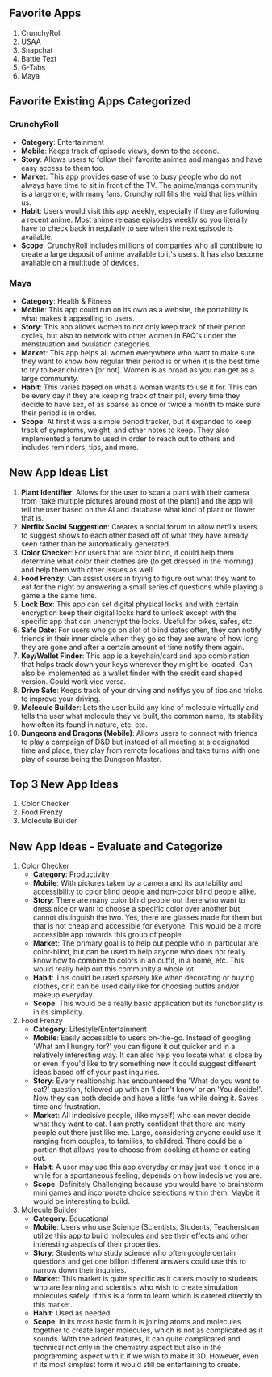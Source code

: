 ## Favorite Apps
1. CrunchyRoll
1. USAA
1. Snapchat
1. Battle Text
1. G-Tabs
1. Maya

## Favorite Existing Apps Categorized
### CrunchyRoll
* **Category**: Entertainment
* **Mobile**: Keeps track of episode views, down to the second.
* **Story**: Allows users to follow their favorite animes and mangas and have easy access to them too.
* **Market**: This app provides ease of use to busy people who do not always have time to sit in front of the TV. The anime/manga community is a large one, with many fans. Crunchy roll fills the void that lies within us.
* **Habit**: Users would visit this app weekly, especially if they are following a recent anime. Most anime release episodes weekly so you literally have to check back in regularly to see when the next episode is available.
* **Scope**: CrunchyRoll includes millions of companies who all contribute to create a large deposit of anime available to it's users. It has also become available on a multitude of devices.
### Maya
* **Category**: Health & Fitness
* **Mobile**: This app could run on its own as a website, the portability is what makes it appealling to users.
* **Story**: This app allows women to not only keep track of their period cycles, but also to network with other women in FAQ's under the menstruation and ovulation categories.
*  **Market**: This app helps all women everywhere who want to make sure they want to know how regular their period is or when it is the best time to try to bear children [or not]. Women is as broad as you can get as a large community.
*  **Habit**: This varies based on what a woman wants to use it for. This can be every day if they are keeping track of their pill, every time they decide to have sex, of as sparse as once or twice a month to make sure their period is in order.
*  **Scope**: At first it was a simple period tracker, but it expanded to keep track of symptoms, weight, and other notes to keep. They also implemented a forum to used in order to reach out to others and includes reminders, tips, and more.


## New App Ideas List
1. **Plant Identifier**:
     Allows for the user to scan a plant with their camera from [take multiple pictures around most of the plant] and the app will tell the user based on the AI and database what kind of plant or flower that is.
2. **Netflix Social Suggestion**:
     Creates a social forum to allow netflix users to suggest shows to each other based off of what they have already seen rather than be automatically generated.
3. **Color Checker**:
     For users that are color blind, it could help them determine what color their clothes are (to get dressed in the morning) and help them with other issues as well.
4. **Food Frenzy**:
     Can assist users in trying to figure out what they want to eat for the night by answering a small series of questions while playing a game a the same time. 
5. **Lock Box**:
     This app can set digital physical locks and with certain encryption keep their digital locks hard to unlock except with the specific app that can unencrypt the locks. Useful for bikes, safes, etc.
6. **Safe Date**:
     For users who go on alot of blind dates often, they can notify friends in their inner circle when they go so they are aware of how long they are gone and after a certain amount of time notify them again. 
7. **Key/Wallet Finder**:
     This app is a keychain/card and app combination that helps track down your keys wherever they might be located. Can also be implemented as a wallet finder with the credit card shaped version. Could work vice versa. 
8. **Drive Safe**:
     Keeps track of your driving and notifys you of tips and tricks to improve your driving. 
9. **Molecule Builder**:
     Lets the user build any kind of molecule virtually and tells the user what molecule they've built, the common name, its stability how often its found in nature,  etc. etc.
10. **Dungeons and Dragons (Mobile)**:
     Allows users to connect with friends to play a campaign of D&D but instead of all meeting at a designated time and place, they play from remote locations and take turns with one play of course being the Dungeon Master.

## Top 3 New App Ideas
1. Color Checker
2. Food Frenzy
3. Molecule Builder

## New App Ideas - Evaluate and Categorize
1. Color Checker
    * **Category**: Productivity
    * **Mobile**: With pictures taken by a camera and its portability and accessibility to color blind people and non-color blind people alike.
    * **Story**: There are many color blind people out there who want to dress nice or want to choose a specific color over another but cannot distinguish the two. Yes, there are glasses made for them but that is not cheap and accessible for everyone. This would be a more accessible app towards this group of people.
    * **Market**: The primary goal is to help out people who in particular are color-blind, but can be used to help anyone who does not really know how to combine to colors in an outfit, in a home, etc. This would really help out this community a whole lot.
    * **Habit**: This could be used sparsely like when decorating or buying clothes, or it can be used daily like for choosing outfits and/or makeup everyday.
    * **Scope**: This would be a really basic application but its functionality is in its simplicity.
3. Food Frenzy
    * **Category**: Lifestyle/Entertainment
    * **Mobile**: Easily accessible to users on-the-go. Instead of googling 'What am I hungry for?' you can figure it out quicker and in a relatively interesting way. It can also help you locate what is close by or even if you'd like to try something new it could suggest different ideas based off of your past inquiries.
    * **Story**: Every realtionship has encountered the 'What do you want to eat?' question, followed up with an 'I don't know' or an 'You decide!'. Now they can both decide and have a little fun while doing it. Saves time and frustration.
    * **Market**: All indecisive people, (like myself) who can never decide what they want to eat. I am pretty confident that there are many people out there just like me. Large, considering anyone could use it ranging from couples, to families, to childred. There could be a portion that allows you to choose from cooking at home or eating out.
    * **Habit**: A user may use this app everyday or may just use it once in a while for a spontaneous feeling, depends on how indecisive you are.
    * **Scope**: Definitely Challenging because you would have to brainstorm mini games and incorporate choice selections within them. Maybe it would be interesting to build.
3. Molecule Builder
    * **Category**: Educational
    * **Mobile**: Users who use Science (Scientists, Students, Teachers)can utilize this app to build molecules and see their effects and other interesting aspects of their properties. 
    * **Story**: Students who study science who often google certain questions and get one billion different answers could use this to narrow down their inquiries. 
    * **Market**: This market is quite specific as it caters mostly to students who are learning and scientists who wish to create simulation molecules safely. If this is a form to learn which is catered directly to this market. 
    * **Habit**: Used as needed.
    * **Scope**: In its most basic form it is joining atoms and molecules together to create larger molecules, which is not as complicated as it sounds. With the added features, it can quite complicated and technical not only in the chemistry aspect but also in the programming aspect with it if we wish to make it 3D. However, even if its most simplest form it would still be entertaining to create.
